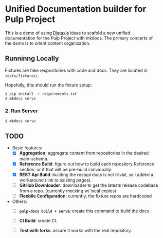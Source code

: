 # Unified Documentation builder for Pulp Project

This is a demo of using [Diataxis](#) ideas to scafold a new unified documentation for the Pulp Project with mkdocs.
The primary concerts of the demo is to orient content organization.

## Runninng Locally

Fixtures are fake respositories with code and docs. They are located in `tests/fixtures/`.

Hopefully, this should run the fixture setup:

```bash
$ pip install -r requirements.txt
$ mkdocs serve
```

### 2. Run Server

```bash
$ mkdocs serve
```

## TODO

- Basic features:
  - [x] **Aggregation**: aggregate content from repositories in the desired main-schema.
  - [x] **Reference Build**: figure out how to build each repository Reference section, or if that will be pre-build individually.
  - [x] **REST Api Build**: building the restapi docs is not trivial, so I added a workaround (link to existing pages).
  - [ ] **GitHub Downloader**: downloader to get the latests release codebase from a repo. (currently mocking w/ local copies)
  - [ ] **Flexbile Configuration**: currently, the fixture repos are hardcoded
- Others:
  - [ ] **`pulp-docs build + serve`**: create this command to build the docs
  - [ ] **CI Build**: create CI.
  - [ ] **Test with forks**: assure it works with the real repository.

